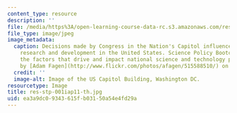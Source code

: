 ```yaml
---
content_type: resource
description: ''
file: /media/https%3A/open-learning-course-data-rc.s3.amazonaws.com/res-stp-001-science-policy-bootcamp-january-iap-2011/ea3a9dc09343615fb03150a54e4fd29a_res-stp-001iap11-th.jpg
file_type: image/jpeg
image_metadata:
  caption: Decisions made by Congress in the Nation's Capitol influence scientific
    research and development in the United States. Science Policy Bootcamp discusses
    the factors that drive and impact national science and technology policy. (Image
    by [Adam Fagen](http://www.flickr.com/photos/afagen/515588510/) on Flickr.)
  credit: ''
  image-alt: Image of the US Capitol Building, Washington DC.
resourcetype: Image
title: res-stp-001iap11-th.jpg
uid: ea3a9dc0-9343-615f-b031-50a54e4fd29a
---
```


